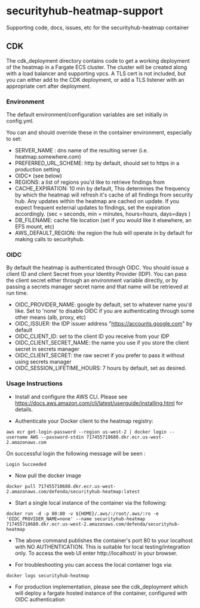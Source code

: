 # securityhub-heatmap-support
Supporting code, docs, issues, etc for the securityhub-heatmap container


## CDK
The cdk_deployment directory contains code to get a working deployment of the heatmap in a Fargate ECS cluster. The cluster will be created along with a load balancer and supporting vpcs. A TLS cert is not included, but you can either add to the CDK deployment, or add a TLS listener with an appropriate cert after deployment.

### Environment
The default environment/configuration variables are set initially in config.yml.

You can and should override these in the container environment, especially to set:

 - SERVER_NAME : dns name of the resulting server (i.e. heatmap.somewhere.com)
 - PREFERRED_URL_SCHEME: http by default, should set to https in a production setting
 - OIDC* (see below)
 - REGIONS: a list of regions you'd like to retrieve findings from
 - CACHE_EXPIRATION: 10 min by default, This determines the frequency by which the heatmap will refresh it's cache of all findings from security hub. Any updates within the heatmap are cached on update. If you expect frequent external updates to findings, set the expiration accordingly. (sec = seconds, min = minutes, hours=hours, days=days )
 - DB_FILENAME: cache file location (set if you would like it elsewhere, an EFS mount, etc)
 - AWS_DEFAULT_REGION: the region the hub will operate in by default for making calls to securityhub.


 ### OIDC
 By default the heatmap is authenticated through OIDC. You should issue a client ID and client Secret from your Identity Provider (IDP). You can pass the client secret either through an environment variable directly, or by passing a secrets manager secret name and that name will be retrieved at run time.

 - OIDC_PROVIDER_NAME: google by default, set to whatever name you'd like. Set to 'none' to disable OIDC if you are authenticating through some other means (alb, proxy, etc)
 - OIDC_ISSUER: the IDP issuer address "https://accounts.google.com" by default
 - OIDC_CLIENT_ID: set to the client ID you receive from your IDP
 - OIDC_CLIENT_SECRET_NAME: the name you use if you store the client secret in secrets manager
 - OIDC_CLIENT_SECRET: the raw secret if you prefer to pass it without using secrets manager
 - OIDC_SESSION_LIFETIME_HOURS: 7 hours by default, set as desired.

 ### Usage Instructions

 - Install and configure the AWS CLI. Please see https://docs.aws.amazon.com/cli/latest/userguide/installing.html for details.

 - Authenticate your Docker client to the heatmap registry:

```
aws ecr get-login-password --region us-west-2 | docker login --username AWS --password-stdin 717455710680.dkr.ecr.us-west-2.amazonaws.com
```

On successful login the following message will be seen :

    Login Succeeded

 - Now pull the docker image
```
docker pull 717455710680.dkr.ecr.us-west-2.amazonaws.com/defenda/securityhub-heatmap:latest
```

 - Start a single local instance of the container via the following:

```
docker run -d -p 80:80 -v ${HOME}/.aws/:/root/.aws/:ro -e 'OIDC_PROVIDER_NAME=none' --name securityhub-heatmap 717455710680.dkr.ecr.us-west-2.amazonaws.com/defenda/securityhub-heatmap
```

- The above command publishes the container's port 80 to your localhost with NO AUTHENTICATION. This is suitable for local testing/integration only.   To access the web UI enter http://localhost/ in your browser.

- For troubleshooting you can access the local container logs via:

```
docker logs securityhub-heatmap
```

- For production implementation, please see the cdk_deployment which will deploy a fargate hosted instance of the container, configured with OIDC authentication